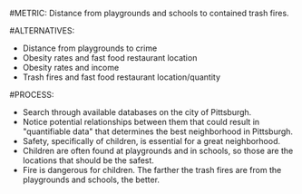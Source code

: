 #METRIC:
Distance from playgrounds and schools to contained trash fires.

#ALTERNATIVES:
- Distance from playgrounds to crime
- Obesity rates and fast food restaurant location
- Obesity rates and income
- Trash fires and fast food restaurant location/quantity

#PROCESS:
- Search through available databases on the city of Pittsburgh.
- Notice potential relationships between them that could result in "quantifiable data" that determines the best neighborhood in Pittsburgh.
- Safety, specifically of children, is essential for a great neighborhood.
- Children are often found at playgrounds and in schools, so those are the locations that should be the safest.
- Fire is dangerous for children. The farther the trash fires are from the playgrounds and schools, the better.
